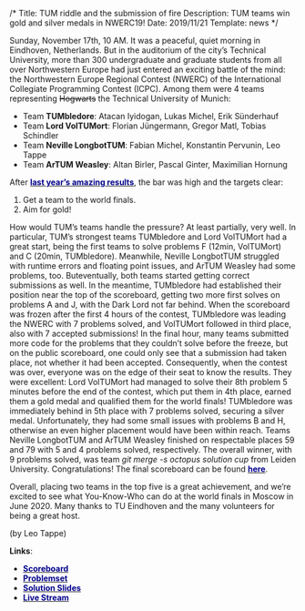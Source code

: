 /*
Title: TUM riddle and the submission of fire
Description: TUM teams win gold and silver medals in NWERC19!
Date: 2019/11/21
Template: news
*/


Sunday, November 17th, 10 AM. It was a peaceful, quiet morning in Eindhoven, Netherlands. But in the auditorium of the city’s Technical University, more than 300 undergraduate and graduate students from all over Northwestern Europe had just entered an exciting battle of the mind: the Northwestern Europe Regional Contest (NWERC) of the International Collegiate Programming Contest (ICPC). Among them were 4 teams representing <s>Hogwarts</s> the Technical University of Munich:

- Team **TUMbledore**: Atacan Iyidogan, Lukas Michel, Erik Sünderhauf
- Team **Lord VolTUMort**: Florian Jüngermann, Gregor Matl, Tobias Schindler
- Team **Neville LongbotTUM**: Fabian Michel, Konstantin Pervunin, Leo Tappe
- Team **ArTUM Weasley**: Altan Birler, Pascal Ginter, Maximilian Hornung

After [<span style="color:darkblue">**last year’s amazing results**</span>](https://icpc.tum.de/news/nwerc18), the bar was high and the targets clear:

1. Get a team to the world finals.
2. Aim for gold!

How would TUM’s teams handle the pressure? At least partially, very well. In particular, TUM’s strongest teams TUMbledore and Lord VolTUMort had a great start, being the first teams to solve problems F (12min, VolTUMort) and C (20min, TUMbledore). Meanwhile, Neville LongbotTUM struggled with runtime errors and floating point issues, and ArTUM Weasley had some problems, too. Buteventually, both teams started getting correct submissions as well. In the meantime, TUMbledore had established their position near the top of the scoreboard, getting two more first solves on problems A and J, with the Dark Lord not far behind. When the scoreboard was frozen after the first 4 hours of the contest, TUMbledore was leading the NWERC with 7 problems solved, and VolTUMort followed in third place, also with 7 accepted submissions! In the final hour, many teams submitted more code for the problems that they couldn’t solve before the freeze, but on the public scoreboard, one could only see that a submission had taken place, not whether it had been accepted. Consequently, when the contest was over, everyone was on the edge of their seat to know the results. They were excellent: Lord VolTUMort had managed to solve their 8th problem 5 minutes before the end of the contest, which put them in 4th place, earned them a gold medal and qualified them for the world finals! TUMbledore was immediately behind in 5th place with 7 problems solved, securing a silver medal. Unfortunately, they had some small issues with problems B and H, otherwise an even higher placement would have been within reach. Teams Neville LongbotTUM and ArTUM Weasley finished on respectable places 59 and 79 with 5 and 4 problems solved, respectively. The overall winner, with 9 problems solved, was team *git merge -s octopus solution cup* from Leiden University. Congratulations! The final scoreboard can be found [<span style="color:darkblue">**here**</span>](http://www.nwerc.eu/scoreboard/).
 
Overall, placing two teams in the top five is a great achievement, and we’re excited to see what You-Know-Who can do at the world finals in Moscow in June 2020. Many thanks to TU Eindhoven and the many volunteers for being a great host.

(by Leo Tappe)


**Links**:
- [<span style="color:darkblue">**Scoreboard**</span>](http://www.nwerc.eu/scoreboard/)
- [<span style="color:darkblue">**Problemset**</span>](http://www.nwerc.eu/files/nwerc2019problems.pdf)
- [<span style="color:darkblue">**Solution Slides**</span>](http://www.nwerc.eu/files/nwerc2019slides.pdf)
- [<span style="color:darkblue">**Live Stream**</span>](https://www.youtube.com/watch?v=bik27pCngaM)

